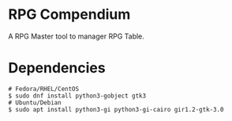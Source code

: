 # RPG Compendium
A RPG Master tool to manager RPG Table.

# Dependencies
```
# Fedora/RHEL/CentOS
$ sudo dnf install python3-gobject gtk3
# Ubuntu/Debian
$ sudo apt install python3-gi python3-gi-cairo gir1.2-gtk-3.0
```

